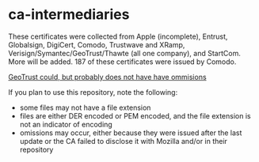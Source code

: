 ca-intermediaries
=================

These certificates were collected from Apple (incomplete), Entrust, Globalsign, DigiCert, Comodo, Trustwave and XRamp, Verisign/Symantec/GeoTrust/Thawte (all one company), and StartCom. More will be added. 187 of these certificates were issued by Comodo.

[GeoTrust could, but probably does not have have ommisions](https://bugzilla.mozilla.org/show_bug.cgi?id=1019860)

If you plan to use this repository, note the following:
- some files may not have a file extension
- files are either DER encoded or PEM encoded, and the file extension is not an indicator of encoding
- omissions may occur, either because they were issued after the last update or the CA failed to disclose it with Mozilla and/or in their repository
